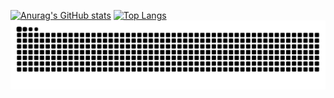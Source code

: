 [![Anurag's GitHub stats](https://github-readme-stats.vercel.app/api?username=saint-deity)](https://github.com/anuraghazra/github-readme-stats) [![Top Langs](https://github-readme-stats.vercel.app/api/top-langs/?username=saint-deity&exclude_repo=github-readme-stats,anuraghazra.github.io)](https://github.com/anuraghazra/github-readme-stats)
![GitHub Snake dark](https://github.com/saint-deity/saint-deity/blob/output/github-contribution-grid-snake-dark.svg)
